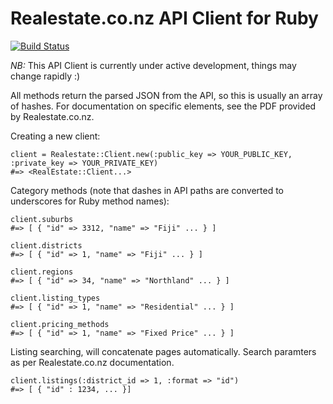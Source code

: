 Realestate.co.nz API Client for Ruby
====================================

[![Build Status](https://secure.travis-ci.org/nikz/realestate-ruby.png)](http://travis-ci.org/nikz/realestate-ruby)

*NB:* This API Client is currently under active development, things may change rapidly :)

All methods return the parsed JSON from the API, so this is usually an array of hashes. For documentation on
specific elements, see the PDF provided by Realestate.co.nz.

Creating a new client:

    client = Realestate::Client.new(:public_key => YOUR_PUBLIC_KEY, :private_key => YOUR_PRIVATE_KEY)
    #=> <RealEstate::Client...>

Category methods (note that dashes in API paths are converted to underscores for Ruby method names):

    client.suburbs
    #=> [ { "id" => 3312, "name" => "Fiji" ... } ]

    client.districts
    #=> [ { "id" => 1, "name" => "Fiji" ... } ]

    client.regions
    #=> [ { "id" => 34, "name" => "Northland" ... } ]

    client.listing_types
    #=> [ { "id" => 1, "name" => "Residential" ... } ]

    client.pricing_methods
    #=> [ { "id" => 1, "name" => "Fixed Price" ... } ]

Listing searching, will concatenate pages automatically. Search paramters as per Realestate.co.nz documentation.

    client.listings(:district_id => 1, :format => "id")
    #=> [ { "id" : 1234, ... }]